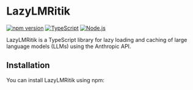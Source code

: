 # LazyLMRitik

[![npm version](https://badge.fury.io/js/lazylmritik.svg)](https://badge.fury.io/js/lazylmritik)
[![TypeScript](https://img.shields.io/badge/TypeScript-4.7%2B-blue)](https://www.typescriptlang.org/)
[![Node.js](https://img.shields.io/badge/Node.js-14.x%2B-green)](https://nodejs.org/)

LazyLMRitik is a TypeScript library for lazy loading and caching of large language models (LLMs) using the Anthropic API.

## Installation

You can install LazyLMRitik using npm:
